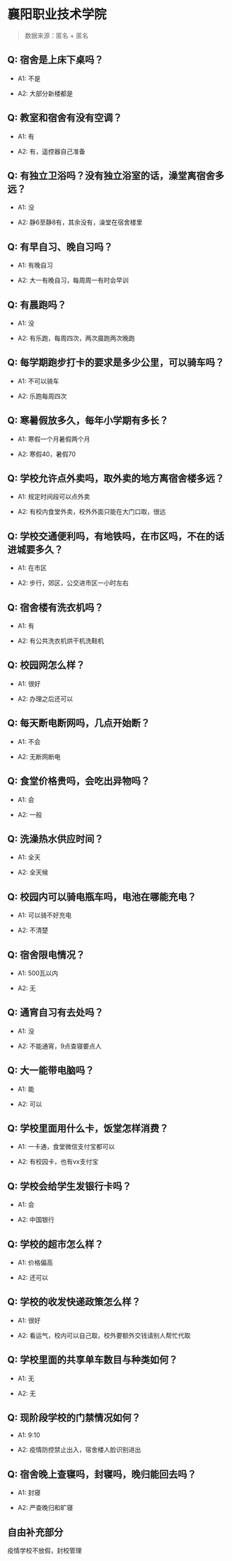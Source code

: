 # 襄阳职业技术学院

> 数据来源：匿名 + 匿名

## Q: 宿舍是上床下桌吗？

- A1: 不是

- A2: 大部分新楼都是

## Q: 教室和宿舍有没有空调？

- A1: 有

- A2: 有，遥控器自己准备

## Q: 有独立卫浴吗？没有独立浴室的话，澡堂离宿舍多远？

- A1: 没

- A2: 静6至静8有，其余没有，澡堂在宿舍楼里

## Q: 有早自习、晚自习吗？

- A1: 有晚自习

- A2: 大一有晚自习，每周周一有时会早训

## Q: 有晨跑吗？

- A1: 没

- A2: 有乐跑，每周四次，两次晨跑两次晚跑

## Q: 每学期跑步打卡的要求是多少公里，可以骑车吗？

- A1: 不可以骑车

- A2: 乐跑每周四次

## Q: 寒暑假放多久，每年小学期有多长？

- A1: 寒假一个月暑假两个月

- A2: 寒假40，暑假70

## Q: 学校允许点外卖吗，取外卖的地方离宿舍楼多远？

- A1: 规定时间段可以点外卖

- A2: 有校内食堂外卖，校外外面只能在大门口取，很远

## Q: 学校交通便利吗，有地铁吗，在市区吗，不在的话进城要多久？

- A1: 在市区

- A2: 步行，郊区，公交进市区一小时左右

## Q: 宿舍楼有洗衣机吗？

- A1: 有

- A2: 有公共洗衣机烘干机洗鞋机

## Q: 校园网怎么样？

- A1: 很好

- A2: 办理之后还可以

## Q: 每天断电断网吗，几点开始断？

- A1: 不会

- A2: 无断网断电

## Q: 食堂价格贵吗，会吃出异物吗？

- A1: 会

- A2: 一般

## Q: 洗澡热水供应时间？

- A1: 全天

- A2: 全天候

## Q: 校园内可以骑电瓶车吗，电池在哪能充电？

- A1: 可以骑不好充电

- A2: 不清楚

## Q: 宿舍限电情况？

- A1: 500瓦以内

- A2: 无

## Q: 通宵自习有去处吗？

- A1: 没

- A2: 不能通宵，9点查寝要点人

## Q: 大一能带电脑吗？

- A1: 能

- A2: 可以

## Q: 学校里面用什么卡，饭堂怎样消费？

- A1: 一卡通，食堂微信支付宝都可以

- A2: 有校园卡，也有vx支付宝

## Q: 学校会给学生发银行卡吗？

- A1: 会

- A2: 中国银行

## Q: 学校的超市怎么样？

- A1: 价格偏高

- A2: 还可以

## Q: 学校的收发快递政策怎么样？

- A1: 很好

- A2: 看运气，校内可以自己取，校外要额外交钱请别人帮忙代取

## Q: 学校里面的共享单车数目与种类如何？

- A1: 无

- A2: 无

## Q: 现阶段学校的门禁情况如何？

- A1: 9:10

- A2: 疫情防控禁止出入，宿舍楼人脸识别进出

## Q: 宿舍晚上查寝吗，封寝吗，晚归能回去吗？

- A1: 封寝

- A2: 严查晚归和旷寝

## 自由补充部分

疫情学校不放假，封校管理
